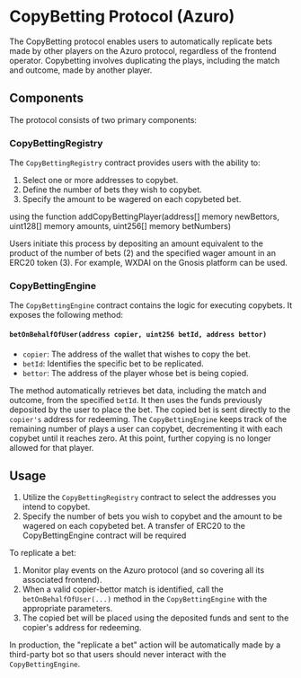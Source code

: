 # CopyBetting Protocol (Azuro)

The CopyBetting protocol enables users to automatically replicate bets made by other players on the Azuro protocol, regardless of the frontend operator. Copybetting involves duplicating the plays, including the match and outcome, made by another player.

## Components

The protocol consists of two primary components:

### CopyBettingRegistry

The `CopyBettingRegistry` contract provides users with the ability to:

1. Select one or more addresses to copybet.
2. Define the number of bets they wish to copybet.
3. Specify the amount to be wagered on each copybeted bet.

using the function addCopyBettingPlayer(address[] memory newBettors, uint128[] memory amounts, uint256[] memory betNumbers)

Users initiate this process by depositing an amount equivalent to the product of the number of bets (2) and the specified wager amount in an ERC20 token (3). For example, WXDAI on the Gnosis platform can be used.

### CopyBettingEngine

The `CopyBettingEngine` contract contains the logic for executing copybets. It exposes the following method:

#### `betOnBehalfOfUser(address copier, uint256 betId, address bettor)`

- `copier`: The address of the wallet that wishes to copy the bet.
- `betId`: Identifies the specific bet to be replicated.
- `bettor`: The address of the player whose bet is being copied.

The method automatically retrieves bet data, including the match and outcome, from the specified `betId`. It then uses the funds previously deposited by the user to place the bet. The copied bet is sent directly to the `copier's` address for redeeming. The `CopyBettingEngine` keeps track of the remaining number of plays a user can copybet, decrementing it with each copybet until it reaches zero. At this point, further copying is no longer allowed for that player.

## Usage

1. Utilize the `CopyBettingRegistry` contract to select the addresses you intend to copybet.
2. Specify the number of bets you wish to copybet and the amount to be wagered on each copybeted bet. A transfer of ERC20 to the CopyBettingEngine contract will be required

To replicate a bet:

1. Monitor play events on the Azuro protocol (and so covering all its associated frontend).
2. When a valid copier-bettor match is identified, call the `betOnBehalfOfUser(...)` method in the `CopyBettingEngine` with the appropriate parameters.
3. The copied bet will be placed using the deposited funds and sent to the copier's address for redeeming.

In production, the "replicate a bet" action will be automatically made by a third-party bot so that users should never interact with the `CopyBettingEngine`.
